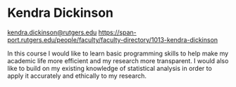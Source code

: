 
# Kendra Dickinson #
kendra.dickinson@rutgers.edu 
https://span-port.rutgers.edu/people/faculty/faculty-directory/1013-kendra-dickinson


In this course I would like to learn basic programming skills to help make my academic life more efficient and my research more transparent. I would also like to build on my existing knowledge of statistical analysis in order to apply it accurately and ethically to my research.
		
